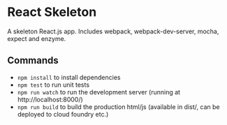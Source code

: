 # React Skeleton

A skeleton React.js app. Includes webpack, webpack-dev-server, mocha, expect and enzyme.

## Commands
* `npm install` to install dependencies
* `npm test` to run unit tests
* `npm run watch` to run the development server (running at http://localhost:8000/)
* `npm run build` to build the production html/js (available in dist/, can be deployed to cloud foundry etc.)
